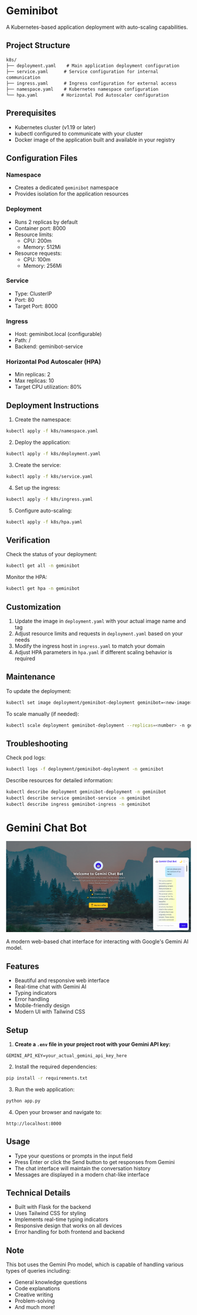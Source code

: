# Geminibot

A Kubernetes-based application deployment with auto-scaling capabilities.

## Project Structure

```
k8s/
├── deployment.yaml    # Main application deployment configuration
├── service.yaml      # Service configuration for internal communication
├── ingress.yaml      # Ingress configuration for external access
├── namespace.yaml    # Kubernetes namespace configuration
└── hpa.yaml         # Horizontal Pod Autoscaler configuration
```

## Prerequisites

- Kubernetes cluster (v1.19 or later)
- kubectl configured to communicate with your cluster
- Docker image of the application built and available in your registry

## Configuration Files

### Namespace
- Creates a dedicated `geminibot` namespace
- Provides isolation for the application resources

### Deployment
- Runs 2 replicas by default
- Container port: 8000
- Resource limits:
  - CPU: 200m
  - Memory: 512Mi
- Resource requests:
  - CPU: 100m
  - Memory: 256Mi

### Service
- Type: ClusterIP
- Port: 80
- Target Port: 8000

### Ingress
- Host: geminibot.local (configurable)
- Path: /
- Backend: geminibot-service

### Horizontal Pod Autoscaler (HPA)
- Min replicas: 2
- Max replicas: 10
- Target CPU utilization: 80%

## Deployment Instructions

1. Create the namespace:
```bash
kubectl apply -f k8s/namespace.yaml
```

2. Deploy the application:
```bash
kubectl apply -f k8s/deployment.yaml
```

3. Create the service:
```bash
kubectl apply -f k8s/service.yaml
```

4. Set up the ingress:
```bash
kubectl apply -f k8s/ingress.yaml
```

5. Configure auto-scaling:
```bash
kubectl apply -f k8s/hpa.yaml
```

## Verification

Check the status of your deployment:
```bash
kubectl get all -n geminibot
```

Monitor the HPA:
```bash
kubectl get hpa -n geminibot
```

## Customization

1. Update the image in `deployment.yaml` with your actual image name and tag
2. Adjust resource limits and requests in `deployment.yaml` based on your needs
3. Modify the ingress host in `ingress.yaml` to match your domain
4. Adjust HPA parameters in `hpa.yaml` if different scaling behavior is required

## Maintenance

To update the deployment:
```bash
kubectl set image deployment/geminibot-deployment geminibot=<new-image> -n geminibot
```

To scale manually (if needed):
```bash
kubectl scale deployment geminibot-deployment --replicas=<number> -n geminibot
```

## Troubleshooting

Check pod logs:
```bash
kubectl logs -f deployment/geminibot-deployment -n geminibot
```

Describe resources for detailed information:
```bash
kubectl describe deployment geminibot-deployment -n geminibot
kubectl describe service geminibot-service -n geminibot
kubectl describe ingress geminibot-ingress -n geminibot
```

# Gemini Chat Bot

![Dashboard](screenshots/dashboard.png)

A modern web-based chat interface for interacting with Google's Gemini AI model.

## Features

- Beautiful and responsive web interface
- Real-time chat with Gemini AI
- Typing indicators
- Error handling
- Mobile-friendly design
- Modern UI with Tailwind CSS

## Setup

1. **Create a `.env` file in your project root with your Gemini API key:**

```
GEMINI_API_KEY=your_actual_gemini_api_key_here
```

2. Install the required dependencies:
```bash
pip install -r requirements.txt
```

3. Run the web application:
```bash
python app.py
```

4. Open your browser and navigate to:
```
http://localhost:8000
```

## Usage

- Type your questions or prompts in the input field
- Press Enter or click the Send button to get responses from Gemini
- The chat interface will maintain the conversation history
- Messages are displayed in a modern chat-like interface

## Technical Details

- Built with Flask for the backend
- Uses Tailwind CSS for styling
- Implements real-time typing indicators
- Responsive design that works on all devices
- Error handling for both frontend and backend

## Note

This bot uses the Gemini Pro model, which is capable of handling various types of queries including:
- General knowledge questions
- Code explanations
- Creative writing
- Problem-solving
- And much more! 
